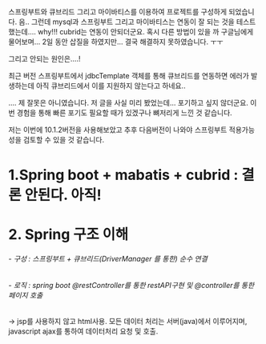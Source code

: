 스프링부트와 큐브리드 그리고 마이바티스를 이용하여 프로젝트를 구성하게 되었습니다. 음.. 그런데 mysql과 스프링부트 그리고 마이바티스는 연동이 잘 되는 것을 테스트 했는데.... why!!! cubrid는 연동이 안되더군요. 혹시 다른 방법이 있을 까 구글님에게 물어보며... 2일 동안 삽질을 하였지만... 결국 해결하지 못하였습니다. ㅜㅜ

그리고 안되는 원인은....!

 최근 버전 스프링부트에서 jdbcTemplate 객체를 통해 큐브리드를 연동하면 에러가 발생하는데 아직 큐브리드에서 이를 지원하지 않는다고 하네요.. 

.... 제 잘못은 아니였습니다. 저 글을 사실 미리 봤었는데... 포기하고 싶지 않더군요. 이번 경험을 통해 빠른 포기도 필요할 때가 있겠구나 뼈저리게 느낀 것 같습니다.

저는 이번에 10.1.2버전을 사용해보았고 추후 다음버전이 나와야 스프링부트 적용가능성을 검토할 수 있을 것 같습니다.

# 1.Spring boot + mabatis + cubrid : 결론 안된다. 아직!

# 2. Spring 구조 이해

###### 	  - 구성 : 스프링부트 + 큐브리드(DriverManager 를 통한) 순수 연결

######   - 로직 : spring boot @restController를 통한 restAPI구현 및 @controller를 통한 페이지 호출

-> jsp를 사용하지 않고 html사용. 모든 데이터 처리는 서버(java)에서 이루어지며, javascript ajax를 통하여 데이터처리 요청 및 호출.


